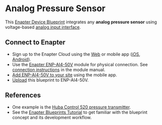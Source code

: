 # Analog Pressure Sensor

This [Enapter Device Blueprint](https://github.com/Enapter/marketplace#blue_book-enapter-device-blueprints) integrates any **analog pressure sensor** using voltage-based [analog input interface](https://developers.enapter.com/docs/reference/ucm/ai4).

## Connect to Enapter

- Sign up to the Enapter Cloud using the [Web](https://cloud.enapter.com/) or mobile app ([iOS](https://apps.apple.com/app/id1388329910), [Android](https://play.google.com/store/apps/details?id=com.enapter&hl=en)).
- Use the [Enapter ENP-AI4-50V](https://handbook.enapter.com/modules/ENP-AI4-50V/ENP-AI4-50V.html) module for physical connection. See [connection instructions](https://handbook.enapter.com/modules/ENP-AI4-50V/ENP-AI4-50V.html#connection-example) in the module manual.
- [Add ENP-AI4-50V to your site](https://handbook.enapter.com/software/mobile/android_mobile_app.html#adding-sites-and-devices) using the mobile app.
- [Upload](https://developers.enapter.com/docs/tutorial/uploading-blueprint/) this blueprint to ENP-AI4-50V.

## References

- One example is the [Huba Control 520 pressure transmitter](https://www.hubacontrol.com/en/products/pressure-transmitter/pressure-sensor-520).
- See the [Enapter Blueprints Tutorial](https://developers.enapter.com/docs/) to get familiar with the blueprint concept and its development workflow.
